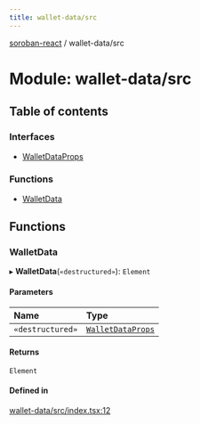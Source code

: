 ```yaml
---
title: wallet-data/src
---
```

[soroban-react](../README.md) / wallet-data/src

# Module: wallet-data/src

## Table of contents

### Interfaces

- [WalletDataProps](../interfaces/wallet_data_src.WalletDataProps.md)

### Functions

- [WalletData](wallet_data_src.md#walletdata)

## Functions

### WalletData

▸ **WalletData**(`«destructured»`): `Element`

#### Parameters

| Name | Type |
| :------ | :------ |
| `«destructured»` | [`WalletDataProps`](../interfaces/wallet_data_src.WalletDataProps.md) |

#### Returns

`Element`

#### Defined in

[wallet-data/src/index.tsx:12](https://github.com/mauroepce/soroban-react/blob/18cabd0/packages/wallet-data/src/index.tsx#L12)
